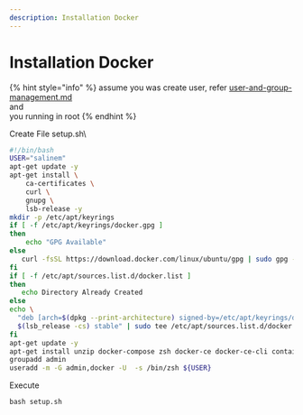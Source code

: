 ```yaml
---
description: Installation Docker
---
```


# Installation Docker

{% hint style="info" %}
assume you was create user, refer [user-and-group-management.md](../../../security/user-and-group-management.md "mention")\
and\
you running in root
{% endhint %}

Create File setup.sh\


```bash
#!/bin/bash
USER="salinem"
apt-get update -y
apt-get install \
    ca-certificates \
    curl \
    gnupg \
    lsb-release -y
mkdir -p /etc/apt/keyrings
if [ -f /etc/apt/keyrings/docker.gpg ]
then
    echo "GPG Available"
else
   curl -fsSL https://download.docker.com/linux/ubuntu/gpg | sudo gpg --dearmor -o /etc/apt/keyrings/docker.gpg
fi
if [ -f /etc/apt/sources.list.d/docker.list ]
then
   echo Directory Already Created
else
echo \
  "deb [arch=$(dpkg --print-architecture) signed-by=/etc/apt/keyrings/docker.gpg] https://download.docker.com/linux/ubuntu \
  $(lsb_release -cs) stable" | sudo tee /etc/apt/sources.list.d/docker.list > /dev/null
fi
apt-get update -y
apt-get install unzip docker-compose zsh docker-ce docker-ce-cli containerd.io docker-compose-plugin -y
groupadd admin
useradd -m -G admin,docker -U  -s /bin/zsh ${USER}


```

Execute

```
bash setup.sh
```
